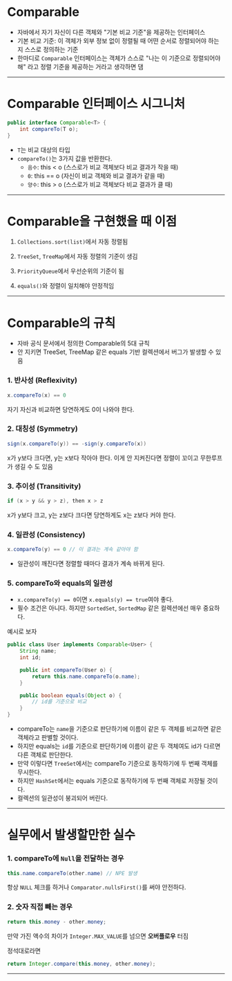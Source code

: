 # Comparable

- 자바에서 자기 자신이 다른 객체와 "기본 비교 기준"을 제공하는 인터페이스
- 기본 비교 기준: 이 객체가 외부 정보 없이 정렬될 때 어떤 순서로 정렬되어야 하는지 스스로 정의하는 기준
- 한마디로 `Comparable` 인터페이스는 객체가 스스로 "나는 이 기준으로 정렬되어야 해" 라고 정렬 기준을 제공하는 거라고 생각하면 댐

---

# Comparable 인터페이스 시그니처

```java
public interface Comparable<T> {
    int compareTo(T o);
}
```

- `T`는 비교 대상의 타입
- `compareTo()`는 3가지 값을 반환한다.
    - `음수`: this < o (스스로가 비교 객체보다 비교 결과가 작을 때)
    - `0`: this == o (자신이 비교 객체와 비교 결과가 같을 때)
    - `양수`: this > o (스스로가 비교 객체보다 비교 결과가 클 때)

--- 

# Comparable을 구현했을 때 이점

1. `Collections.sort(list)`에서 자동 정렬됨

2. `TreeSet`, `TreeMap`에서 자동 정렬의 기준이 생김

3. `PriorityQueue`에서 우선순위의 기준이 됨

4. `equals()`와 정렬이 일치해야 안정적임

---

# Comparable의 규칙

- 자바 공식 문서에서 정의한 Comparable의 5대 규칙
- 안 지키면 TreeSet, TreeMap 같은 equals 기반 컬렉션에서 버그가 발생할 수 있음

### 1. 반사성 (Reflexivity)

```java
x.compareTo(x) == 0
```
자기 자신과 비교하면 당연하게도 0이 나와야 한다.

### 2. 대칭성 (Symmetry)

```java
sign(x.compareTo(y)) == -sign(y.compareTo(x))
```

x가 y보다 크다면, y는 x보다 작아야 한다.
이게 안 지켜진다면 정렬이 꼬이고 무한루프가 생길 수 도 있음

### 3. 추이성 (Transitivity)

```java
if (x > y && y > z), then x > z
```

x가 y보다 크고, y는 z보다 크다면 당연하게도 x는 z보다 커야 한다.

### 4. 일관성 (Consistency)

```java
x.compareTo(y) == 0 // 이 결과는 계속 같아야 함
```

- 일관성이 깨진다면 정렬할 때마다 결과가 계속 바뀌게 된다.

### 5. compareTo와 equals의 일관성

- `x.compareTo(y) == 0`이면 `x.equals(y) == true`여야 좋다.
- 필수 조건은 아니다. 하지만 `SortedSet`, `SortedMap` 같은 컬렉션에선 매우 중요하다.

예시로 보자

```java
public class User implements Comparable<User> {
    String name;
    int id;

    public int compareTo(User o) {
        return this.name.compareTo(o.name);
    }

    public boolean equals(Object o) {
        // id를 기준으로 비교
    }
}
```

- compareTo는 `name`을 기준으로 판단하기에 이름이 같은 두 객체를 비교하면 같은 객체라고 판별할 것이다.
- 하지만 equals는 `id`를 기준으로 판단하기에 이름이 같은 두 객체여도 id가 다르면 다른 객체로 판단한다.
- 만약 이렇다면 `TreeSet`에서는 compareTo 기준으로 동작하기에 두 번째 객체를 무시한다.
- 하지만 `HashSet`에서는 equals 기준으로 동작하기에 두 번째 객체로 저장될 것이다.
- 컬렉션의 일관성이 붕괴되어 버린다.

---

# 실무에서 발생할만한 실수

### 1. compareTo에 `Null`을 전달하는 경우

```java
this.name.compareTo(other.name) // NPE 발생
```

항상 `NULL` 체크를 하거나 `Comparator.nullsFirst()`를 써야 안전하다.


### 2. 숫자 직접 빼는 경우

```java
return this.money - other.money;
```

만약 가진 액수의 차이가 `Integer.MAX_VALUE`를 넘으면 **오버플로우** 터짐

정석대로라면

```java
return Integer.compare(this.money, other.money);
```

---

